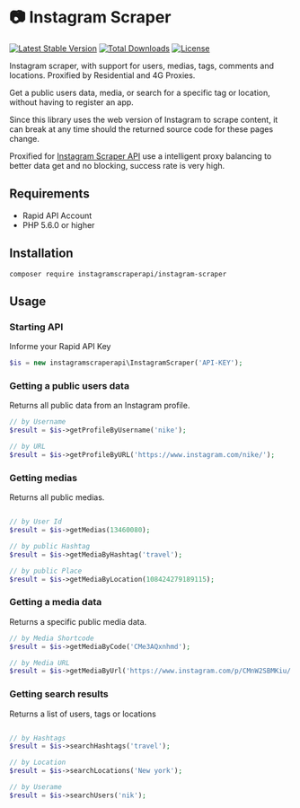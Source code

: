 # 📷 Instagram Scraper

[![Latest Stable Version](https://poser.pugx.org/instagramscraperapi/instagram-scraper/v)](https://packagist.org/packages/instagramscraperapi/instagram-scraper) [![Total Downloads](https://poser.pugx.org/instagramscraperapi/instagram-scraper/downloads)](https://packagist.org/packages/instagramscraperapi/instagram-scraper) [![License](https://poser.pugx.org/instagramscraperapi/instagram-scraper/license)](https://packagist.org/packages/instagramscraperapi/instagram-scraper)

Instagram scraper, with support for users, medias, tags, comments and locations. Proxified by Residential and 4G Proxies.

Get a public users data, media, or search for a specific tag or location, without having to register an app.

Since this library uses the web version of Instagram to scrape content, it can break at any time should the returned source code for these pages change.

Proxified for [Instagram Scraper API](https://instagramscraperapi.com) use a intelligent proxy balancing to better data get and no blocking, success rate is very high.

## Requirements

- Rapid API Account
- PHP 5.6.0 or higher


## Installation

```
composer require instagramscraperapi/instagram-scraper
```


## Usage

### Starting API

Informe your Rapid API Key

```php
$is = new instagramscraperapi\InstagramScraper('API-KEY');
```

### Getting a public users data

Returns all public data from an Instagram profile.

```php
// by Username
$result = $is->getProfileByUsername('nike');

// by URL
$result = $is->getProfileByURL('https://www.instagram.com/nike/');
```

### Getting medias

Returns all public medias.

```php

// by User Id
$result = $is->getMedias(13460080);

// by public Hashtag
$result = $is->getMediaByHashtag('travel');

// by public Place
$result = $is->getMediaByLocation(108424279189115);

```

### Getting a media data

Returns a specific public media data.

```php
// by Media Shortcode
$result = $is->getMediaByCode('CMe3AQxnhmd');

// by Media URL
$result = $is->getMediaByUrl('https://www.instagram.com/p/CMnW2SBMKiu/');

```

### Getting search results

Returns a list of users, tags or locations

```php

// by Hashtags
$result = $is->searchHashtags('travel');

// by Location
$result = $is->searchLocations('New york');

// by Userame
$result = $is->searchUsers('nik');

```








